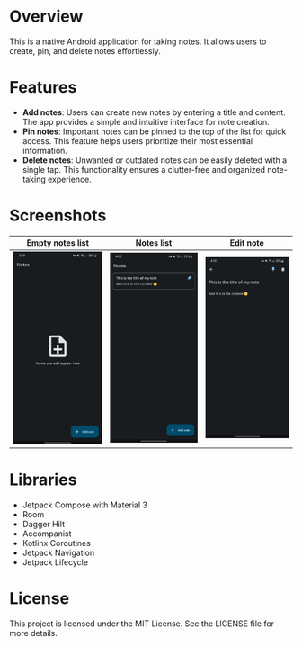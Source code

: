 # Overview

This is a native Android application for taking notes. It allows users to create, pin, and delete notes effortlessly.

# Features
- **Add notes**: Users can create new notes by entering a title and content. The app provides a simple and intuitive interface for note creation.
- **Pin notes**: Important notes can be pinned to the top of the list for quick access. This feature helps users prioritize their most essential information.
- **Delete notes**: Unwanted or outdated notes can be easily deleted with a single tap. This functionality ensures a clutter-free and organized note-taking experience.

# Screenshots
|                      Empty notes list                      |                   Notes list                   |                  Edit note                   |
| :--------------------------------------------------------: | :--------------------------------------------: | :------------------------------------------: |
| ![Empty notes list](screenshots/notes_list_empty_demo.png) | ![Notes list](screenshots/notes_list_demo.png) | ![Edit note](screenshots/note_edit_demo.png) |

# Libraries
- Jetpack Compose with Material 3
- Room
- Dagger Hilt
- Accompanist
- Kotlinx Coroutines
- Jetpack Navigation
- Jetpack Lifecycle

# License
This project is licensed under the MIT License. See the LICENSE file for more details.
